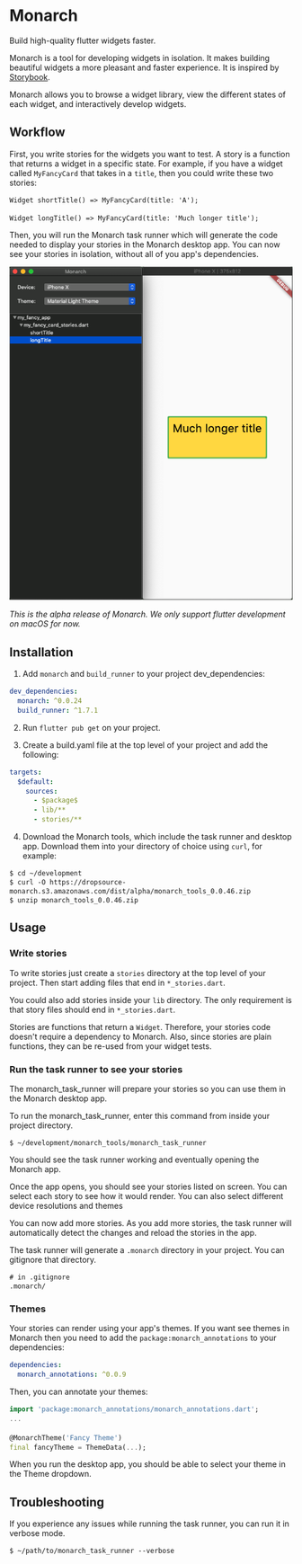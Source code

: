 # Monarch
Build high-quality flutter widgets faster.

Monarch is a tool for developing widgets in isolation. It makes building 
beautiful widgets a more pleasant and faster experience. It is inspired by 
[Storybook](https://storybook.js.org/).

Monarch allows you to browse a widget library, view the different states of 
each widget, and interactively develop widgets.

## Workflow
First, you write stories for the widgets you want to test. A story is a 
function that returns a widget in a specific state. For example, if you have 
a widget called `MyFancyCard` that takes in a `title`, then you could write 
these two stories:

```
Widget shortTitle() => MyFancyCard(title: 'A');

Widget longTitle() => MyFancyCard(title: 'Much longer title');
```

Then, you will run the Monarch task runner which will generate the code needed 
to display your stories in the Monarch desktop app. You can now see your 
stories in isolation, without all of you app's dependencies.

![](https://github.com/Dropsource/monarch/blob/master/monarch/docs/images/monarch_long_title.png)

_This is the alpha release of Monarch. We only support flutter development on macOS for now._

## Installation
1. Add `monarch` and `build_runner` to your project dev_dependencies:
```yaml
dev_dependencies:
  monarch: ^0.0.24
  build_runner: ^1.7.1
```

2. Run `flutter pub get` on your project.

3. Create a build.yaml file at the top level of your project and add the 
following:
```yaml
targets:
  $default:
    sources:
      - $package$
      - lib/**
      - stories/**
```

4. Download the Monarch tools, which include the task runner and desktop app. 
Download them into your directory of choice using `curl`, for example:

```
$ cd ~/development
$ curl -O https://dropsource-monarch.s3.amazonaws.com/dist/alpha/monarch_tools_0.0.46.zip
$ unzip monarch_tools_0.0.46.zip
```

## Usage

### Write stories
To write stories just create a `stories` directory at the top level of your 
project. Then start adding files that end in `*_stories.dart`.

You could also add stories inside your `lib` directory. The only requirement 
is that story files should end in `*_stories.dart`.

Stories are functions that return a `Widget`. Therefore, your stories code
doesn't require a dependency to Monarch. Also, since stories are plain functions,
they can be re-used from your widget tests.

### Run the task runner to see your stories
The monarch_task_runner will prepare your stories so you can use them in the 
Monarch desktop app.

To run the monarch_task_runner, enter this command from inside your project 
directory.
```
$ ~/development/monarch_tools/monarch_task_runner
```
You should see the task runner working and eventually opening the Monarch app.

Once the app opens, you should see your stories listed on screen. You can 
select each story to see how it would render. You can also select different 
device resolutions and themes

You can now add more stories. As you add more stories, the task runner will 
automatically detect the changes and reload the stories in the app.

The task runner will generate a `.monarch` directory in your project. You
can gitignore that directory.
```
# in .gitignore
.monarch/
```


### Themes
Your stories can render using your app's themes. If you want see themes in 
Monarch then you need to add the 
`package:monarch_annotations` to your dependencies:
```yaml
dependencies:
  monarch_annotations: ^0.0.9
``` 
Then, you can annotate your themes:
```dart
import 'package:monarch_annotations/monarch_annotations.dart';
...

@MonarchTheme('Fancy Theme')
final fancyTheme = ThemeData(...);
```
When you run the desktop app, you should be able to select your theme in the 
Theme dropdown.

## Troubleshooting
If you experience any issues while running the task runner, you can run it in 
verbose mode.
```
$ ~/path/to/monarch_task_runner --verbose
```

